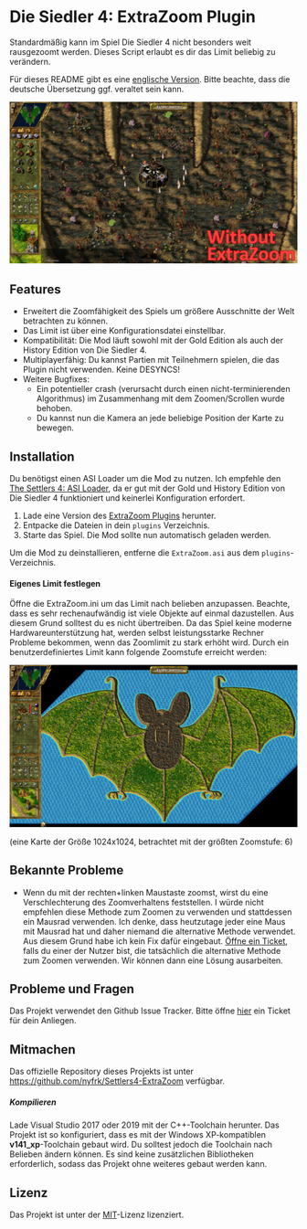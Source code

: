 # Die Siedler 4: ExtraZoom Plugin

Standardmäßig kann im Spiel Die Siedler 4 nicht besonders weit rausgezoomt werden. Dieses Script erlaubt es dir das Limit beliebig zu verändern.

Für dieses README gibt es eine [englische Version](README.md). Bitte beachte, dass die deutsche Übersetzung ggf. veraltet sein kann.

![extrazoom](extrazoom.gif)



## Features

* Erweitert die Zoomfähigkeit des Spiels um größere Ausschnitte der Welt betrachten zu können.
* Das Limit ist über eine Konfigurationsdatei einstellbar.
* Kompatibilität: Die Mod läuft sowohl mit der Gold Edition als auch der History Edition von Die Siedler 4.
* Multiplayerfähig: Du kannst Partien mit Teilnehmern spielen, die das Plugin nicht verwenden. Keine DESYNCS!
* Weitere Bugfixes:
  * Ein potentieller crash (verursacht durch einen nicht-terminierenden Algorithmus) im Zusammenhang mit dem Zoomen/Scrollen wurde behoben.
  * Du kannst nun die Kamera an jede beliebige Position der Karte zu bewegen. 



## Installation

Du benötigst einen ASI Loader um die Mod zu nutzen. Ich empfehle den [The Settlers 4: ASI Loader](https://github.com/nyfrk/Settlers4-ASI-Loader), da er gut mit der Gold und History Edition von Die Siedler 4 funktioniert und keinerlei Konfiguration erfordert. 

1. Lade eine Version des [ExtraZoom Plugins](https://github.com/nyfrk/Settlers4-ExtraZoom/releases) herunter.
2. Entpacke die Dateien in dein `plugins` Verzeichnis.
3. Starte das Spiel. Die Mod sollte nun automatisch geladen werden.

Um die Mod zu deinstallieren, entferne die `ExtraZoom.asi` aus dem `plugins`-Verzeichnis. 

#### Eigenes Limit festlegen

Öffne die ExtraZoom.ini um das Limit nach belieben anzupassen. Beachte, dass es sehr rechenaufwändig ist viele Objekte auf einmal dazustellen. Aus diesem Grund solltest du es nicht übertreiben. Da das Spiel keine moderne Hardwareunterstützung hat, werden selbst leistungsstarke Rechner Probleme bekommen, wenn das Zoomlimit zu stark erhöht wird. Durch ein benutzerdefiniertes Limit kann folgende Zoomstufe erreicht werden:

![level6](level6.png)

(eine Karte der Größe 1024x1024, betrachtet mit der größten Zoomstufe: 6)



## Bekannte Probleme

* Wenn du mit der rechten+linken Maustaste zoomst, wirst du eine Verschlechterung des Zoomverhaltens feststellen. I würde nicht empfehlen diese Methode zum Zoomen zu verwenden und stattdessen ein Mausrad verwenden. Ich denke, dass heutzutage jeder eine Maus mit Mausrad hat und daher niemand die alternative Methode verwendet. Aus diesem Grund habe ich kein Fix dafür eingebaut. [Öffne ein Ticket](https://github.com/nyfrk/Settlers4-ExtraZoom/issues), falls du einer der Nutzer bist, die tatsächlich die alternative Methode zum Zoomen verwenden. Wir können dann eine Lösung ausarbeiten.



## Probleme und Fragen

Das Projekt verwendet den Github Issue Tracker. Bitte öffne [hier](https://github.com/nyfrk/Settlers4-ExtraZoom/issues) ein Ticket für dein Anliegen. 



## Mitmachen

Das offizielle Repository dieses Projekts ist unter https://github.com/nyfrk/Settlers4-ExtraZoom verfügbar. 

##### Kompilieren

Lade Visual Studio 2017 oder 2019 mit der C++-Toolchain herunter. Das Projekt ist so konfiguriert, dass es mit der Windows XP-kompatiblen **v141_xp**-Toolchain gebaut wird. Du solltest jedoch die Toolchain nach Belieben ändern können. Es sind keine zusätzlichen Bibliotheken erforderlich, sodass das Projekt ohne weiteres gebaut werden kann. 



## Lizenz

Das Projekt ist unter der [MIT](LICENSE.md)-Lizenz lizenziert. 
